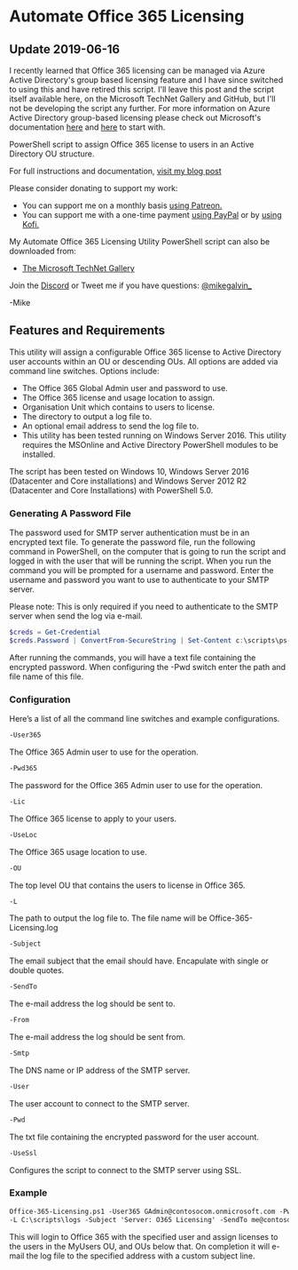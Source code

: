 # Automate Office 365 Licensing

## Update 2019-06-16

I recently learned that Office 365 licensing can be managed via Azure Active Directory's group based licensing feature and I have since switched to using this and have retired this script. I'll leave this post and the script itself available here, on the Microsoft TechNet Gallery and GitHub, but I'll not be developing the script any further. For more information on Azure Active Directory group-based licensing please check out Microsoft's documentation [here](https://docs.microsoft.com/en-us/azure/active-directory/fundamentals/active-directory-licensing-whatis-azure-portal) and [here](https://docs.microsoft.com/en-us/azure/active-directory/users-groups-roles/licensing-groups-migrate-users) to start with.

PowerShell script to assign Office 365 license to users in an Active Directory OU structure.

For full instructions and documentation, [visit my blog post](https://gal.vin/posts/automated-office-365-licensing/)

Please consider donating to support my work:

* You can support me on a monthly basis [using Patreon.](https://www.patreon.com/mikegalvin)
* You can support me with a one-time payment [using PayPal](https://www.paypal.me/digressive) or by [using Kofi.](https://ko-fi.com/mikegalvin)

My Automate Office 365 Licensing Utility PowerShell script can also be downloaded from:

* [The Microsoft TechNet Gallery](https://gallery.technet.microsoft.com/Automated-Office-365-8789a236)

Join the [Discord](http://discord.gg/5ZsnJ5k) or Tweet me if you have questions: [@mikegalvin_](https://twitter.com/mikegalvin_)

-Mike

## Features and Requirements

This utility will assign a configurable Office 365 license to Active Directory user accounts within an OU or descending OUs. All options are added via command line switches. Options include:

* The Office 365 Global Admin user and password to use.
* The Office 365 license and usage location to assign.
* Organisation Unit which contains to users to license.
* The directory to output a log file to.
* An optional email address to send the log file to.
* This utility has been tested running on Windows Server 2016. This utility requires the MSOnline and Active Directory PowerShell modules to be installed.

The script has been tested on Windows 10, Windows Server 2016 (Datacenter and Core installations) and Windows Server 2012 R2 (Datacenter and Core Installations) with PowerShell 5.0.

### Generating A Password File

The password used for SMTP server authentication must be in an encrypted text file. To generate the password file, run the following command in PowerShell, on the computer that is going to run the script and logged in with the user that will be running the script. When you run the command you will be prompted for a username and password. Enter the username and password you want to use to authenticate to your SMTP server.

Please note: This is only required if you need to authenticate to the SMTP server when send the log via e-mail.

``` powershell
$creds = Get-Credential
$creds.Password | ConvertFrom-SecureString | Set-Content c:\scripts\ps-script-pwd.txt
```

After running the commands, you will have a text file containing the encrypted password. When configuring the -Pwd switch enter the path and file name of this file.

### Configuration

Here’s a list of all the command line switches and example configurations.

``` txt
-User365
```

The Office 365 Admin user to use for the operation.

``` txt
-Pwd365
```

The password for the Office 365 Admin user to use for the operation.

``` txt
-Lic
```

The Office 365 license to apply to your users.

``` txt
-UseLoc
```

The Office 365 usage location to use.

``` txt
-OU
```

The top level OU that contains the users to license in Office 365.

``` txt
-L
```

The path to output the log file to. The file name will be Office-365-Licensing.log

``` txt
-Subject
```

The email subject that the email should have. Encapulate with single or double quotes.

``` txt
-SendTo
```

The e-mail address the log should be sent to.

``` txt
-From
```

The e-mail address the log should be sent from.

``` txt
-Smtp
```

The DNS name or IP address of the SMTP server.

``` txt
-User
```

The user account to connect to the SMTP server.

``` txt
-Pwd
```

The txt file containing the encrypted password for the user account.

``` txt
-UseSsl
```

Configures the script to connect to the SMTP server using SSL.

### Example

``` txt
Office-365-Licensing.ps1 -User365 GAdmin@contosocom.onmicrosoft.com -Pwd365 P@ssw0rd -Lic contosocom:ENTERPRISEPACK -UseLoc GB -OU OU=MyUsers,DC=contoso,DC=com
-L C:\scripts\logs -Subject 'Server: O365 Licensing' -SendTo me@contoso.com -From Office-365-licensing@contoso.com -Smtp smtp.outlook.com -User user -Pwd C:\foo\pwd.txt -UseSsl
```

This will login to Office 365 with the specified user and assign licenses to the users in the MyUsers OU, and OUs below that. On completion it will e-mail the log file to the specified address with a custom subject line.
